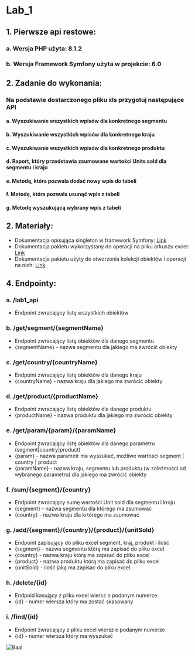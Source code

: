 # Lab_1
## 1. Pierwsze api restowe:
### a. Wersja PHP użyta: 8.1.2
### b. Wersja Framework Symfony użyta w projekcie: 6.0

## 2. Zadanie do wykonania:
### Na podstawie dostarczonego pliku xls przygotuj następujące API
#### a. Wyszukiwanie wszystkich wpisów dla konkretnego segmentu
#### b. Wyszukiwanie wszystkich wpisów dla konkretnego kraju
#### c. Wyszukiwanie wszystkich wpisów dla konkretnego produktu
#### d. Raport, który przedstawia zsumowane wartości Units sold dla segmentu i kraju
#### e. Metodę, która pozwala dodać nowy wpis do tabeli
#### f. Metodę, która pozwala usunąć wpis z tabeli
#### g. Metodę wyszukującą wybrany wpis z tabeli

## 2. Materiały:
- Dokumentacja opisująca singleton w framework Symfony: [Link](https://symfony.com/doc/current/service_container/shared.html)
- Dokumentacja pakietu wykorzystany do operacji na pliku arkuszu excel: [Link](https://phpspreadsheet.readthedocs.io/en/latest/)
- Dokumentacja pakietu użyty do stworzenia kolekcji obiektów i operacji na nich: [Link](https://www.doctrine-project.org/projects/doctrine-collections/en/1.6/index.html)


## 4. Endpointy:
### a. /lab1_api

- Endpoint zwracający listę wszystkich obiektów

### b. /get/segment/{segmentName}

- Endpoint zwracający listę obiektów dla danego segmentu
- {segmentName} - nazwa segmentu dla jakiego ma zwrócić obiekty

### c. /get/country/{countryName}

- Endpoint zwracający listę obiektów dla danego kraju
- {countryName} - nazwa kraju dla jakiego ma zwrócić obiekty

### d. /get/product/{productName}

- Endpoint zwracający listę obiektów dla danego produktu
- {productName} - nazwa produktu dla jakiego ma zwrócić obiekty

### e. /get/param/{param}/{paramName}

- Endpoint zwracający listę obiektów dla danego parametru (segment|country|product)
- {param} - nazwa parametr ma wyszukać, możliwe wartości segment | country | product
- {paramName} - nazwa kraju, segmentu lub produktu (w zależmości od wybranego parametru) dla jakiego ma zwrócić obiekty

### f. /sum/{segment}/{country}

- Endpoint zwracający sumę wartości Unit sold dla segmentu i kraju
- {segment} - nazwa segmentu dla którego ma zsumować
- {country} - nazwa kraju dla krtórego ma zsumować

### g. /add/{segment}/{country}/{product}/{unitSold}

- Endpoint zapisujący do pliku excel segment, kraj, produkt i ilość
- {segment} - nazwa segmentu którą ma zapisać do pliku excel
- {country} - nazwa kraju którą ma zapisać do pliku excel
- {product} - nazwa produktu którą ma zapisać do pliku excel
- {unitSold} - ilość jaką ma zapisac do pliku excel

### h. /delete/{id}

- Endpoid kasujący z pliku excel wiersz o podanym numerze
- {id} - numer wiersza który ma zostać skasowany

### i. /find/{id}

- Endpoint zwracający z pliku excel wiersz o podanym numerze
- {id} - numer wiersza który ma wyszukać

![Baal](https://static.wikia.nocookie.net/diablo/images/0/07/Diablo-2-Resurrected-Baal.jpg/revision/latest/scale-to-width-down/960?cb=20211216055244)
